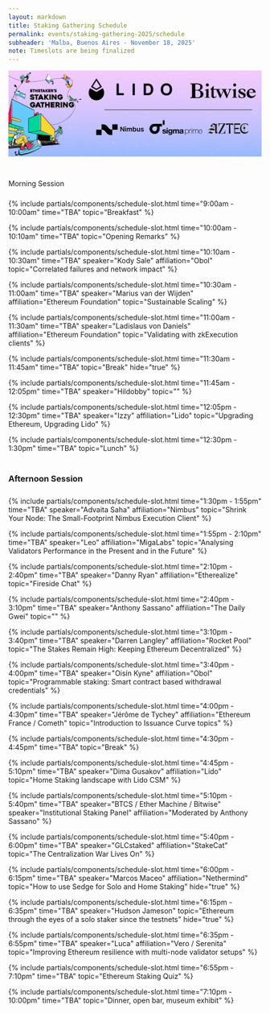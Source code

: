 ```yaml
---
layout: markdown
title: Staking Gathering Schedule
permalink: events/staking-gathering-2025/schedule
subheader: 'Malba, Buenos Aires - November 18, 2025'
note: Timeslots are being finalized
---
```


![](/assets/img/devconnect-2025/banner.webp)

<style>
  .session-title {
    /*background-color: #0d6efd;*/
    color: var(--bs-body-color);
    padding: 0.6rem 0rem;
    border-radius: 0.3rem;
    margin-top: 2rem;
  }
  .dark-mode .session-title {
    /*color: var(--bs-body-color);*/
  }
</style>



<div class="session-title mb-3 h4">Morning Session</div>


{% include partials/components/schedule-slot.html
  time="9:00am - 10:00am"
  time="TBA"
  topic="Breakfast"
%}


{% include partials/components/schedule-slot.html
  time="10:00am - 10:10am"
  time="TBA"
  topic="Opening Remarks"
%}

{% include partials/components/schedule-slot.html
  time="10:10am - 10:30am"
  time="TBA"
  speaker="Kody Sale"
  affiliation="Obol"
  topic="Correlated failures and network impact"
%}

{% include partials/components/schedule-slot.html
  time="10:30am - 11:00am"
  time="TBA"
  speaker="Marius van der Wijden"
  affiliation="Ethereum Foundation"
  topic="Sustainable Scaling"
%}

{% include partials/components/schedule-slot.html
  time="11:00am - 11:30am"
  time="TBA"
  speaker="Ladislaus von Daniels"
  affiliation="Ethereum Foundation"
  topic="Validating with zkExecution clients"
%}

{% include partials/components/schedule-slot.html
  time="11:30am - 11:45am"
  time="TBA"
  topic="Break"
  hide="true"
%}

{% include partials/components/schedule-slot.html
  time="11:45am - 12:05pm"
  time="TBA"
  speaker="Hildobby"
  topic=""
%}

{% include partials/components/schedule-slot.html
  time="12:05pm - 12:30pm"
  time="TBA"
  speaker="Izzy"
  affiliation="Lido"
  topic="Upgrading Ethereum, Upgrading Lido"
%}

{% include partials/components/schedule-slot.html
  time="12:30pm - 1:30pm"
  time="TBA"
  topic="Lunch"
%}

<h3 class="session-title mb-3">Afternoon Session</h3>

{% include partials/components/schedule-slot.html
  time="1:30pm - 1:55pm"
  time="TBA"
  speaker="Advaita Saha"
  affiliation="Nimbus"
  topic="Shrink Your Node: The Small-Footprint Nimbus Execution Client"
%}

{% include partials/components/schedule-slot.html
  time="1:55pm - 2:10pm"
  time="TBA"
  speaker="Leo"
  affiliation="MigaLabs"
  topic="Analysing Validators Performance in the Present and in the Future"
%}

{% include partials/components/schedule-slot.html
  time="2:10pm - 2:40pm"
  time="TBA"
  speaker="Danny Ryan"
  affiliation="Etherealize"
  topic="Fireside Chat"
%}

{% include partials/components/schedule-slot.html
  time="2:40pm - 3:10pm"
  time="TBA"
  speaker="Anthony Sassano"
  affiliation="The Daily Gwei"
  topic=""
%}

{% include partials/components/schedule-slot.html
  time="3:10pm - 3:40pm"
  time="TBA"
  speaker="Darren Langley"
  affiliation="Rocket Pool"
  topic="The Stakes Remain High: Keeping Ethereum Decentralized"
%}

{% include partials/components/schedule-slot.html
  time="3:40pm - 4:00pm"
  time="TBA"
  speaker="Oisín Kyne"
  affiliation="Obol"
  topic="Programmable staking: Smart contract based withdrawal credentials"
%}

{% include partials/components/schedule-slot.html
  time="4:00pm - 4:30pm"
  time="TBA"
  speaker="Jérôme de Tychey"
  affiliation="Ethereum France / Cometh"
  topic="Introduction to Issuance Curve topics"
%}

{% include partials/components/schedule-slot.html
  time="4:30pm - 4:45pm"
  time="TBA"
  topic="Break"
%}

{% include partials/components/schedule-slot.html
  time="4:45pm - 5:10pm"
  time="TBA"
  speaker="Dima Gusakov"
  affiliation="Lido"
  topic="Home Staking landscape with Lido CSM"
%}

{% include partials/components/schedule-slot.html
  time="5:10pm - 5:40pm"
  time="TBA"
  speaker="BTCS / Ether Machine / Bitwise"
  speaker="Institutional Staking Panel"
  affiliation="Moderated by Anthony Sassano"
%}

{% include partials/components/schedule-slot.html
  time="5:40pm - 6:00pm"
  time="TBA"
  speaker="GLCstaked"
  affiliation="StakeCat"
  topic="The Centralization War Lives On"
%}

{% include partials/components/schedule-slot.html
  time="6:00pm - 6:15pm"
  time="TBA"
  speaker="Marcos Maceo"
  affiliation="Nethermind"
  topic="How to use Sedge for Solo and Home Staking"
  hide="true"
%}

{% include partials/components/schedule-slot.html
  time="6:15pm - 6:35pm"
  time="TBA"
  speaker="Hudson Jameson"
  topic="Ethereum through the eyes of a solo staker since the testnets"
  hide="true"
%}

{% include partials/components/schedule-slot.html
  time="6:35pm - 6:55pm"
  time="TBA"
  speaker="Luca"
  affiliation="Vero / Serenita"
  topic="Improving Ethereum resilience with multi-node validator setups"
%}

{% include partials/components/schedule-slot.html
  time="6:55pm - 7:10pm"
  time="TBA"
  topic="Ethereum Staking Quiz"
%}

{% include partials/components/schedule-slot.html
  time="7:10pm - 10:00pm"
  time="TBA"
  topic="Dinner, open bar, museum exhibit"
%}













